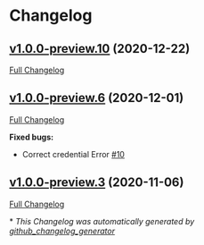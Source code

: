 # Changelog

## [v1.0.0-preview.10](https://github.com/nanoframework/lib-nanoFramework.WebServer/tree/v1.0.0-preview.10) (2020-12-22)

[Full Changelog](https://github.com/nanoframework/lib-nanoFramework.WebServer/compare/v1.0.0-preview.6...v1.0.0-preview.10)

## [v1.0.0-preview.6](https://github.com/nanoframework/lib-nanoFramework.WebServer/tree/v1.0.0-preview.6) (2020-12-01)

[Full Changelog](https://github.com/nanoframework/lib-nanoFramework.WebServer/compare/v1.0.0-preview.3...v1.0.0-preview.6)

**Fixed bugs:**

- Correct credential Error [\#10](https://github.com/nanoframework/lib-nanoFramework.WebServer/pull/10)

## [v1.0.0-preview.3](https://github.com/nanoframework/lib-nanoFramework.WebServer/tree/v1.0.0-preview.3) (2020-11-06)

[Full Changelog](https://github.com/nanoframework/lib-nanoFramework.WebServer/compare/704679e6497dbaa464b14bc1393edccb7d9b786e...v1.0.0-preview.3)



\* *This Changelog was automatically generated by [github_changelog_generator](https://github.com/github-changelog-generator/github-changelog-generator)*
